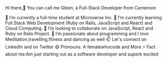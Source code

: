 Hi there,👋 You can call me Gleen, a Full-Stack Developer from Cameroon

🔭 I’m currently a full-time student at Microverse Inc.
🌱 I’m currently learning Full Stack Web Development (Ruby on Rails, JavaScript and React) and Cloud Computing.
👯 I’m looking to collaborate on JavaScript, React and Ruby on Rails Project.
🤔 I’m passionate about programming and I love Meditation,travelling,fitness and dancing as well
📫 Let's connect on LinkedIn and on Twitter
😄 Pronouns: A femalewhocode and More
⚡ Fact about me:Am just starting out as a software developer and superb excited 

<!---
Gleennkar/Gleennkar is a ✨ special ✨ repository because its `README.md` (this file) appears on your GitHub profile.
You can click the Preview link to take a look at your changes.
--->
